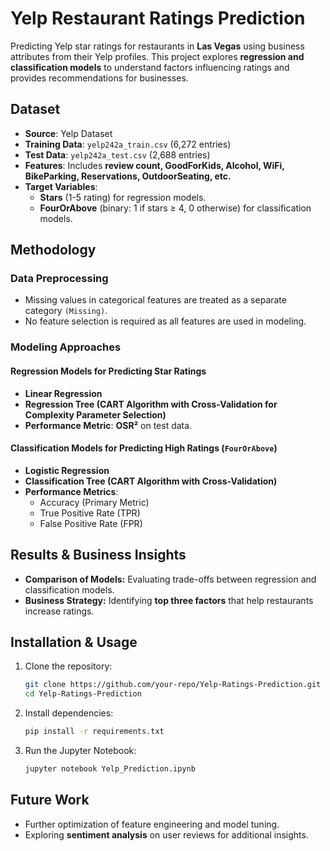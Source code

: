 # **Yelp Restaurant Ratings Prediction**  

Predicting Yelp star ratings for restaurants in **Las Vegas** using business attributes from their Yelp profiles. This project explores **regression and classification models** to understand factors influencing ratings and provides recommendations for businesses.  

## **Dataset**  
- **Source**: Yelp Dataset  
- **Training Data**: `yelp242a_train.csv` (6,272 entries)  
- **Test Data**: `yelp242a_test.csv` (2,688 entries)  
- **Features**: Includes **review count, GoodForKids, Alcohol, WiFi, BikeParking, Reservations, OutdoorSeating, etc.**  
- **Target Variables**:  
  - **Stars** (1-5 rating) for regression models.  
  - **FourOrAbove** (binary: 1 if stars ≥ 4, 0 otherwise) for classification models.  

## **Methodology**  
### **Data Preprocessing**  
- Missing values in categorical features are treated as a separate category `(Missing)`.  
- No feature selection is required as all features are used in modeling.  

### **Modeling Approaches**  
#### **Regression Models for Predicting Star Ratings**  
- **Linear Regression**  
- **Regression Tree (CART Algorithm with Cross-Validation for Complexity Parameter Selection)**  
- **Performance Metric**: **OSR²** on test data.  

#### **Classification Models for Predicting High Ratings (`FourOrAbove`)**  
- **Logistic Regression**  
- **Classification Tree (CART Algorithm with Cross-Validation)**  
- **Performance Metrics**:  
  - Accuracy (Primary Metric)  
  - True Positive Rate (TPR)  
  - False Positive Rate (FPR)  

## **Results & Business Insights**  
- **Comparison of Models:** Evaluating trade-offs between regression and classification models.  
- **Business Strategy:** Identifying **top three factors** that help restaurants increase ratings.  

## **Installation & Usage**  
1. Clone the repository:  
   ```bash
   git clone https://github.com/your-repo/Yelp-Ratings-Prediction.git
   cd Yelp-Ratings-Prediction
   ```
2. Install dependencies:  
   ```bash
   pip install -r requirements.txt
   ```
3. Run the Jupyter Notebook:  
   ```bash
   jupyter notebook Yelp_Prediction.ipynb
   ```

## **Future Work**  
- Further optimization of feature engineering and model tuning.  
- Exploring **sentiment analysis** on user reviews for additional insights.  
